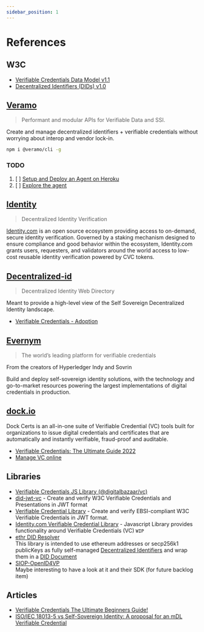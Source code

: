 ```yaml
---
sidebar_position: 1
---
```


# References

## W3C
* [Verifiable Credentials Data Model v1.1](https://www.w3.org/TR/vc-data-model/)
* [Decentralized Identifiers (DIDs) v1.0](https://www.w3.org/TR/did-core/)


## [Veramo](https://veramo.io)

> Performant and modular APIs for Verifiable Data and SSI.

Create and manage decentralized identifiers + verifiable credentials without worrying about interop and vendor lock-in.

```bash
npm i @veramo/cli -g
```

### TODO
1. [ ] [Setup and Deploy an Agent on Heroku](https://veramo.io/docs/dev_tools/agent_explorer) 
2. [ ] [Explore the agent](https://explore.veramo.dev)

## [Identity](https://www.identity.com)

> Decentralized Identity Verification

[Identity.com](https://www.identity.com) is an open source ecosystem providing access to on-demand, secure identity verification. Governed by a staking mechanism designed to ensure compliance and good behavior within the ecosystem, Identity.com grants users, requesters, and validators around the world access to low-cost reusable identity verification powered by CVC tokens.

## [Decentralized-id](https://decentralized-id.com/)
> Decentralized Identity Web Directory

Meant to provide a high-level view of the Self Sovereign Decentralized Identity landscape.

* [Verifiable Credentials - Adoption](https://decentralized-id.com/web-standards/w3c/wg/vc/verifiable-credentials/adoption/)

## [Evernym](https://www.evernym.com/)
> The world’s leading platform for verifiable credentials

From the creators of Hyperledger Indy and Sovrin

Build and deploy self-sovereign identity solutions, with the technology and go-to-market resources powering the largest implementations of digital credentials in production.


## [dock.io](https://www.dock.io/)
Dock Certs is an all-in-one suite of Verifiable Credential (VC) tools built for organizations to issue digital credentials and certificates that are automatically and instantly verifiable, fraud-proof and auditable.

* [Verifiable Credentials: The Ultimate Guide 2022](https://www.dock.io/post/verifiable-credentials)
* [Manage VC online](https://certs.dock.io/dashboard)

## Libraries
* [Verifiable Credentials JS Library (@digitalbazaar/vc)](https://github.com/digitalbazaar/vc-js)
* [did-jwt-vc](https://github.com/decentralized-identity/did-jwt-vc) - Create and verify W3C Verifiable Credentials and Presentations in JWT format
* [Verifiable Credential Library](https://www.npmjs.com/package/@cef-ebsi/verifiable-credential) - Create and verify EBSI-compliant W3C Verifiable Credentials in JWT format.
* [Identity.com Verifiable Credential Library](https://www.npmjs.com/package/@identity.com/credential-commons) - Javascript Library provides functionality around Verifiable Credentials (VC) `WIP`
* [ethr DID Resolver](https://github.com/decentralized-identity/ethr-did-resolver)  
This library is intended to use ethereum addresses or secp256k1 publicKeys as fully self-managed [Decentralized Identifiers](https://w3c.github.io/did-core/#identifier) and wrap them in a [DID Document](https://w3c.github.io/did-core/#did-document-properties)
* [SIOP-OpenID4VP](https://github.com/Sphereon-Opensource/SIOP-OpenID4VP)  
Maybe interesting to have a look at it and their SDK (for future backlog item)


## Articles

* [Verifiable Credentials The Ultimate Beginners Guide!](https://tykn.tech/verifiable-credentials/)
* [ISO/IEC 18013-5 vs Self-Sovereign Identity: A proposal for an mDL Verifiable Credential](https://www.procivis.ch/post/iso-iec-18013-5-vs-self-sovereign-identity-a-proposal-for-an-mdl-verifiable-credential#To-Top) 
